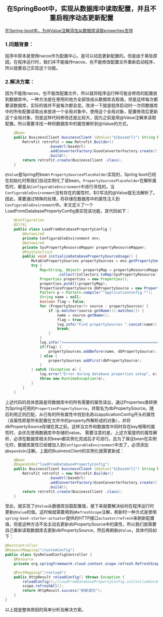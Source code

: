 ## **<center>在SpringBoot中，实现从数据库中读取配置，并且不重启程序动态更新配置</center>**

[在Spring-boot中，为@Value注解添加从数据库读取properties支持](https://www.shuzhiduo.com/A/l1dypylA5e/)

### 1.问题背景：

程序中原本是使用nacos作为配置中心，是可以动态更新配置的。但是由于某些原因，在程序运行时，我们并不能操作nacos，也不能修改配置文件重新启动程序，所以就要自己实现这个功能。

### 2.解决方案：

因为不能改nacos，也不能改配置文件，所以就将程序运行种可能会修改的配置放到数据库中。一种方法是在使用的地方全部改成从数据库去取值，但是这样每次都要读数据库，实际的值并不是每次都会变。改进一下就是程序启动时一次将数据库中的所有配置读取出来放进一个全局对象中，使用这个全局对象，配置修改后更新这个全局对象，但是这样代码修改还是比较大，因为之前是用@Value注解来读取配置。所以需要寻找一种将数据库中的属性解析到@Value的方式。

```java
    @Bean
    public BusinessClient businessClient (@Value("${baseUrl}") String baseUrl) {
        Retrofit retrofit = new Retrofit.Builder()
                    .baseUrl(baseUrl)
                    .addConverterFactory(GsonConverterFactory.create())
                    .build();
        return retrofit.create(BusinessClient .class);
    }
```

`@Value`是Spring的bean `PropertySourcesPlaceholder`实现的，Spring boot已经在初始化时帮我们自动实例化了该bean。`PropertySourcesPlaceholder`在解析属性时，都是从`ConfigurableEnvironment`中进行寻找的。当`ConfigurableEnvironment`没有存在的属性时，${}写法的@Value就无法解析了。因此，需要通过特殊的处理，将存储在数据库中的属性注入到`ConfigurableEnvironment`中。本文定义了一个LoadFromDatabasePropertyConfig类实现该功能，其代码如下：

```java
    @Configuration
    @Slf4j
    public class LoadFromDatabasePropertyConfig {
        @Autowired
        private ConfigurableEnvironment env;
        @Autowired
        private SysPropertyResourceMapper propertyResourceMapper;
        @PostConstruct
        public void initializeDatabasePropertySourceUsage() {
            MutablePropertySources propertySources = env.getPropertySources();
            try {
                Map<String, Object> propertyMap = propertyResourceMapper.selectAll().stream()
                        .collect(Collectors.toMap(SysPropertyResource::getPropertyName, SysPropertyResource::getPropertyValue));
                Properties properties = new Properties();
                properties.putAll(propertyMap);
                PropertiesPropertySource dbPropertySource = new PropertiesPropertySource("dbPropertySource", properties);
                Pattern p = Pattern.compile("^applicationConfig.*");
                String name = null;
                boolean flag = false;
                for (PropertySource<?> source : propertySources) {
                    if (p.matcher(source.getName()).matches()) {
                        name = source.getName();
                        flag = true;
                        log.info("Find propertySources ".concat(name));
                        break;
                    }
                }
                log.info("=========================================================================");
                if(flag) {
                    propertySources.addBefore(name, dbPropertySource);
                } else {
                    propertySources.addFirst(dbPropertySource);
                }
            } catch (Exception e) {
                log.error("Error during database properties setup", e);
                throw new RuntimeException(e);
            }
        }
    }
```
上述代码的具体思路是将数据库中的所有需要的属性读出，通过Properties类转换为Spring可用的`PropertiesPropertySource`，并取名为dbPropertySource。随后利用正则匹配，从已有的所有属性中找到名称以applicationConfig开头的属性（该属性即是所有配置在文件中的property所解析成的对象），并将dbPropertySource存储在其之前。这样当文件和数据库中同时存在key相等的属性时，会优先使用数据库中存储的value。
需要注意的是，上述方案提供的属性解析，必须在数据库相关的bean都实例化完成后才可进行。且为了保证bean在实例化时，数据库属性已经被加入到`ConfigurableEnvironment`中去了，必须添加`@DependsOn`注解。上面的BusinessClient的实例化就需更新成：

```java
    @Bean
    @DependsOn("loadFromDatabasePropertyConfig")
    public BusinessClient businessClient (@Value("${baseUrl}") String baseUrl) {
        Retrofit retrofit = new Retrofit.Builder()
                    .baseUrl(baseUrl)
                    .addConverterFactory(GsonConverterFactory.create())
                    .build();
        return retrofit.create(BusinessClient .class);
    }
```

至此，就实现了`@Value`从数据库加载配置值，接下来就要解决如何在程序运行时更新`@Value`的值。这时候就需要用到`@RefreshScope`注解，刷新时一种方式是使用`spring-boot-starter-actuator`提供的HTTP接口`actuator/refresh`来刷新配置值，但是这种方法不会主动去更新dbPropertySource中的属性，所以我们就需要自己重新读取数据库去更新dbPropertySource，然后再刷新`@Value`，具体代码如下：

```java
@RestController
@RequestMapping("/customConfig")
public class SysReloadConfigController {
    @Resource
    private org.springframework.cloud.context.scope.refresh.RefreshScope scope;

    @PostMapping("/resload")
    public HttpResult reloadConfig() throws Exception {
        reloadConfig();//LoadFromDatabasePropertyConfig.initializeDatabasePropertySourceUsage单独抽出的公共方法
        scope.refreshAll();
        return HttpResult.success("刷新成功");
    }
}
```

以上就是整体原因的简单分析及解决方案。